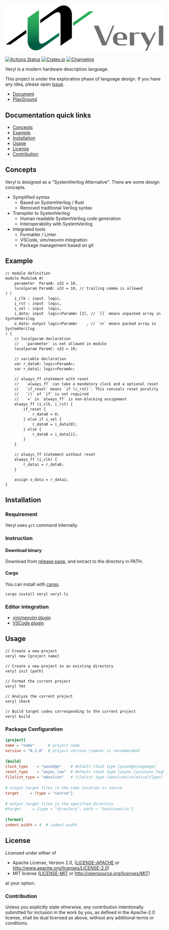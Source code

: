 ![Veryl](support/logo/veryl_wide.png)

[![Actions Status](https://github.com/dalance/veryl/workflows/Regression/badge.svg)](https://github.com/dalance/veryl/actions)
[![Crates.io](https://img.shields.io/crates/v/veryl.svg)](https://crates.io/crates/veryl)
[![Changelog](https://img.shields.io/badge/changelog-v0.3.4-green.svg)](https://github.com/dalance/veryl/blob/master/CHANGELOG.md)

Veryl is a modern hardware description language.

This project is under the exploration phase of language design.
If you have any idea, please open [Issue](https://github.com/dalance/veryl/issues).

* [Document](https://dalance.github.io/veryl/book)
* [PlayGround](https://dalance.github.io/veryl/playground)

## Documentation quick links

* [Concepts](#concepts)
* [Example](#example)
* [Installation](#installation)
* [Usage](#usage)
* [License](#license)
* [Contribution](#contribution)

## Concepts

Veryl is designed as a "SystemVerilog Alternative".
There are some design concepts.

* Symplified syntax
    * Based on SystemVerilog / Rust
    * Removed traditional Verilog syntax
* Transpiler to SystemVerilog
    * Human readable SystemVerilog code generation
    * Interoperability with SystemVerilog
* Integrated tools
    * Formatter / Linter
    * VSCode, vim/neovim integration
    * Package management based on git

## Example

```
// module definition
module ModuleA #(
    parameter  ParamA: u32 = 10,
    localparam ParamB: u32 = 10, // trailing comma is allowed
) (
    i_clk : input  logic,
    i_rst : input  logic,
    i_sel : input  logic,
    i_data: input  logic<ParamA> [2], // `[]` means unpacked array in SystemVerilog
    o_data: output logic<ParamA>    , // `<>` means packed array in SystemVerilog
) {
    // localparam declaration
    //   `parameter` is not allowed in module
    localparam ParamC: u32 = 10;

    // variable declaration
    var r_data0: logic<ParamA>;
    var r_data1: logic<ParamA>;

    // always_ff statement with reset
    //   `always_ff` can take a mandatory clock and a optional reset
    //   `if_reset` means `if (i_rst)`. This conceals reset porality
    //   `()` of `if` is not required
    //   `=` in `always_ff` is non-blocking assignment
    always_ff (i_clk, i_rst) {
        if_reset {
            r_data0 = 0;
        } else if i_sel {
            r_data0 = i_data[0];
        } else {
            r_data0 = i_data[1];
        }
    }

    // always_ff statement without reset
    always_ff (i_clk) {
        r_data1 = r_data0;
    }

    assign o_data = r_data1;
}
```

## Installation

### Requirement

Veryl uses `git` command internally.

### Instruction

#### Download binary

Download from [release page](https://github.com/dalance/veryl/releases/latest), and extract to the directory in PATH.

#### Cargo

You can install with [cargo](https://crates.io/crates/veryl).

```
cargo install veryl veryl-ls
```

### Editor integration

* [vim/neovim plugin](https://github.com/dalance/veryl.vim)
* [VSCode plugin](https://marketplace.visualstudio.com/items?itemName=dalance.vscode-veryl)

## Usage

```
// Create a new project
veryl new [project name]

// Create a new project in an existing directory
veryl init [path]

// Format the current project
veryl fmt

// Analyze the current project
veryl check

// Build target codes corresponding to the current project
veryl build
```

### Package Configuration

```toml
[project]
name = "name"      # project name
version = "0.1.0"  # project version (semver is recommended)

[build]
clock_type    = "posedge"    # default clock type [posedge|negedge]
reset_type    = "async_low"  # default reset type [async_low|async_high|sync_low|sync_high]
filelist_type = "absolute"   # filelist type [absolute|relative|flgen]

# output target files in the same location as source
target     = {type = "source"}

# output target files in the specified directory
#target     = {type = "directory", path = "testcases/sv"}

[format]
indent_width = 4  # indent width
```

## License

Licensed under either of

 * Apache License, Version 2.0, ([LICENSE-APACHE](LICENSE-APACHE) or http://www.apache.org/licenses/LICENSE-2.0)
 * MIT license ([LICENSE-MIT](LICENSE-MIT) or http://opensource.org/licenses/MIT)

at your option.

### Contribution

Unless you explicitly state otherwise, any contribution intentionally
submitted for inclusion in the work by you, as defined in the Apache-2.0
license, shall be dual licensed as above, without any additional terms or
conditions.
